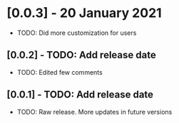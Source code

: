 # [0.0.3] - 20 January 2021

* TODO: Did more customization for users

## [0.0.2] - TODO: Add release date

* TODO: Edited few comments

## [0.0.1] - TODO: Add release date

* TODO: Raw release. More updates in future versions
